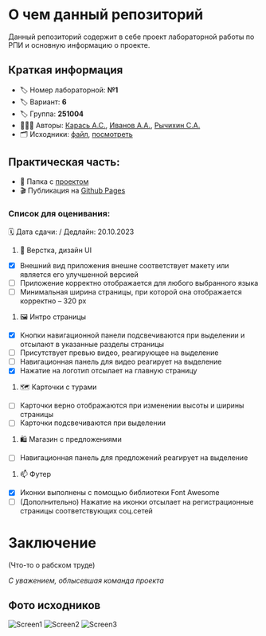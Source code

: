 # О чем данный репозиторий
Данный репозиторий содержит в себе проект лабораторной работы по РПИ и основную информацию о проекте.
## Краткая информация
- :label: Номер лабораторной: **№1**
- :label: Вариант: **6**
- :label: Группа: **251004**
- :family_man_man_boy: Авторы: [Карась А.С.](https://github.com/anticlown322), [Иванов А.А.](https://github.com/AndreyItMe), [Рычихин С.А.](https://github.com/BeerManNotAvailable1)
- :card_index_dividers: Исходники: [файл](assets/files/Вариант%206.psd), [посмотреть](https://github.com/anticlown322/Hiking-Project/tree/develop-Andrei_Karas'#%D1%84%D0%BE%D1%82%D0%BE-%D0%B8%D1%81%D1%85%D0%BE%D0%B4%D0%BD%D0%B8%D0%BA%D0%BE%D0%B2)
## Практическая часть: 
- :file_folder: Папка с [проектом](Project-folder)
- :clapper: Публикация на [Github Pages]()
### Список для оценивания:
:spiral_calendar: Дата сдачи: / Дедлайн: 20.10.2023
1. :eyes: Верстка, дизайн UI
- [x] Внешний вид приложения внешне соответствует макету или является его улучшенной версией
- [ ] Приложение корректно отображается для любого выбранного языка
- [ ] Минимальная ширина страницы, при которой она отображается корректно – 320 рх 
1. :framed_picture: Интро страницы
- [x] Кнопки навигационной панели подсвечиваются при выделении и отсылают в указанные разделы страницы
- [ ] Присутствует превью видео, реагирующее на выделение
- [ ] Навигационная панель для видео реагирует на выделение
- [x] Нажатие на логотип отсылает на главную страницу
1. :world_map: Карточки с турами
- [ ] Карточки верно отображаются при изменении высоты и ширины страницы   
- [ ] Карточки подсвечиваются при выделении
1. :shopping: Магазин с предложениями
- [ ] Навигационная панель для предложений реагирует на выделение
1. :mailbox: Футер
- [x] Иконки выполнены с помощью библиотеки Font Awesome
- [ ] \(Дополнительно) Нажатие на иконки отсылает на регистрационные страницы соответствующих соц.сетей
# Заключение
(Что-то о рабском труде)

*С уважением, облысевшая команда проекта*

## Фото исходников
![Screen1]()
![Screen2]()
![Screen3]()
